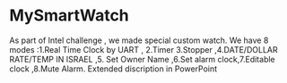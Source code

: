 # MySmartWatch
As part of Intel challenge , we made special custom watch. We have 8 modes :1.Real Time Clock by UART , 2.Timer 3.Stopper ,4.DATE/DOLLAR RATE/TEMP IN ISRAEL ,5. Set Owner Name ,6.Set alarm clock,7.Editable clock ,8.Mute Alarm.
Extended discription in PowerPoint
